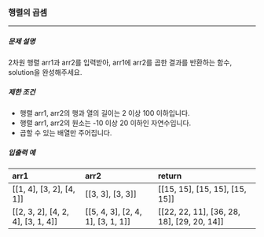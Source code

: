  ### 행렬의 곱셈 

***

##### 문제 설명

2차원 행렬 arr1과 arr2를 입력받아, arr1에 arr2를 곱한 결과를 반환하는 함수, solution을 완성해주세요.    

##### 제한 조건

- 행렬 arr1, arr2의 행과 열의 길이는 2 이상 100 이하입니다.
- 행렬 arr1, arr2의 원소는 -10 이상 20 이하인 자연수입니다.
- 곱할 수 있는 배열만 주어집니다.
     
##### 입출력 예

| arr1 | arr2 | return |
| :----- | :----- | :----- | 
| [[1, 4], [3, 2], [4, 1]] | [[3, 3], [3, 3]] | [[15, 15], [15, 15], [15, 15]] |
| [[2, 3, 2], [4, 2, 4], [3, 1, 4]] | [[5, 4, 3], [2, 4, 1], [3, 1, 1]] | [[22, 22, 11], [36, 28, 18], [29, 20, 14]] |
